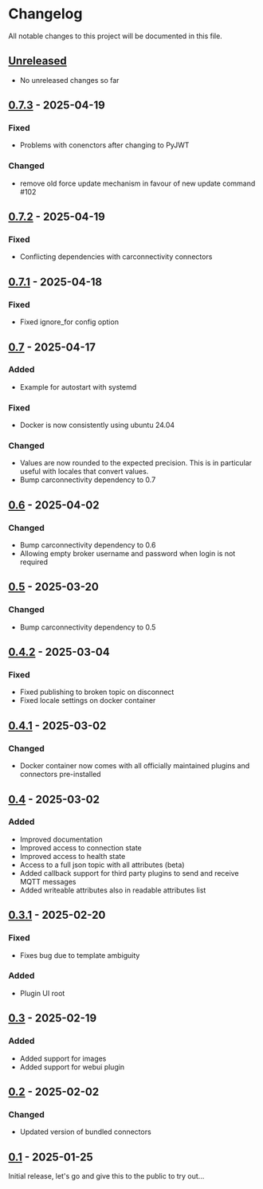 # Changelog

All notable changes to this project will be documented in this file.

## [Unreleased]
- No unreleased changes so far

## [0.7.3] - 2025-04-19
### Fixed
- Problems with conenctors after changing to PyJWT

### Changed
- remove old force update mechanism in favour of new update command #102

## [0.7.2] - 2025-04-19
### Fixed
- Conflicting dependencies with carconnectivity connectors

## [0.7.1] - 2025-04-18
### Fixed
- Fixed ignore_for config option

## [0.7] - 2025-04-17
### Added
- Example for autostart with systemd

### Fixed
- Docker is now consistently using ubuntu 24.04

### Changed
- Values are now rounded to the expected precision. This is in particular useful with locales that convert values.
- Bump carconnectivity dependency to 0.7

## [0.6] - 2025-04-02
### Changed
- Bump carconnectivity dependency to 0.6
- Allowing empty broker username and password when login is not required

## [0.5] - 2025-03-20
### Changed
- Bump carconnectivity dependency to 0.5

## [0.4.2] - 2025-03-04
### Fixed
- Fixed publishing to broken topic on disconnect
- Fixed locale settings on docker container

## [0.4.1] - 2025-03-02
### Changed
- Docker container now comes with all officially maintained plugins and connectors pre-installed

## [0.4] - 2025-03-02
### Added
- Improved documentation
- Improved access to connection state
- Improved access to health state
- Access to a full json topic with all attributes (beta)
- Added callback support for third party plugins to send and receive MQTT messages
- Added writeable attributes also in readable attributes list

## [0.3.1] - 2025-02-20
### Fixed
- Fixes bug due to template ambiguity

### Added
- Plugin UI root

## [0.3] - 2025-02-19
### Added
- Added support for images
- Added support for webui plugin

## [0.2] - 2025-02-02
### Changed
- Updated version of bundled connectors

## [0.1] - 2025-01-25
Initial release, let's go and give this to the public to try out...

[unreleased]: https://github.com/tillsteinbach/CarConnectivity-plugin-mqtt/compare/v0.7.3...HEAD
[0.7.3]: https://github.com/tillsteinbach/CarConnectivity-plugin-mqtt/releases/tag/v0.7.3
[0.7.2]: https://github.com/tillsteinbach/CarConnectivity-plugin-mqtt/releases/tag/v0.7.2
[0.7.1]: https://github.com/tillsteinbach/CarConnectivity-plugin-mqtt/releases/tag/v0.7.1
[0.7]: https://github.com/tillsteinbach/CarConnectivity-plugin-mqtt/releases/tag/v0.7
[0.6]: https://github.com/tillsteinbach/CarConnectivity-plugin-mqtt/releases/tag/v0.6
[0.5]: https://github.com/tillsteinbach/CarConnectivity-plugin-mqtt/releases/tag/v0.5
[0.4.2]: https://github.com/tillsteinbach/CarConnectivity-plugin-mqtt/releases/tag/v0.4.2
[0.4.1]: https://github.com/tillsteinbach/CarConnectivity-plugin-mqtt/releases/tag/v0.4.1
[0.4]: https://github.com/tillsteinbach/CarConnectivity-plugin-mqtt/releases/tag/v0.4
[0.3.1]: https://github.com/tillsteinbach/CarConnectivity-plugin-mqtt/releases/tag/v0.3.1
[0.3]: https://github.com/tillsteinbach/CarConnectivity-plugin-mqtt/releases/tag/v0.3
[0.2]: https://github.com/tillsteinbach/CarConnectivity-plugin-mqtt/releases/tag/v0.2
[0.1]: https://github.com/tillsteinbach/CarConnectivity-plugin-mqtt/releases/tag/v0.1
